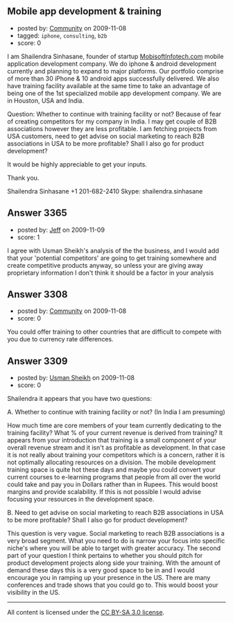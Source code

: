 ## Mobile app development & training

- posted by: [Community](https://stackexchange.com/users/-1/-1-community) on 2009-11-08
- tagged: `iphone`, `consulting`, `b2b`
- score: 0

I am Shailendra Sinhasane, founder of startup [MobisoftInfotech.com][1] mobile application development company. We do iphone & android development currently and planning to expand to major platforms. Our portfolio comprise of more than 30 iPhone & 10 android apps successfully delivered. We also have training facility available at the same time to take an advantage of being one of the 1st specialized mobile app development company. We are in Houston, USA and India.

Question: Whether to continue with training facility or not? Because of fear of creating competitors for my company in India. I may get couple of B2B associations however they are less profitable. I am fetching projects from USA customers, need to get advise on social marketing to reach B2B associations in USA to be more profitable? Shall I also go for product development?

It would be highly appreciable to get your inputs.

Thank you.

Shailendra Sinhasane
+1 201-682-2410
Skype: shailendra.sinhasane


  [1]: http://mobisoftinfotech.com


## Answer 3365

- posted by: [Jeff](https://stackexchange.com/users/-1/876-jeff) on 2009-11-09
- score: 1

I agree with Usman Sheikh's analysis of the the business, and I would add that your 'potential competitors' are going to get training somewhere and create competitive products anyway, so unless your are giving away proprietary information I don't think it should be a factor in your analysis


## Answer 3308

- posted by: [Community](https://stackexchange.com/users/-1/-1-community) on 2009-11-08
- score: 0

You could offer training to other countries that are difficult to compete with you due to currency rate differences.


## Answer 3309

- posted by: [Usman Sheikh](https://stackexchange.com/users/-1/392-usman-sheikh) on 2009-11-08
- score: 0

Shailendra it appears that you have two questions:

A. Whether to continue with training facility or not? (In India I am presuming)

How much time are core members of your team currently dedicating to the training facility? What % of your current revenue is derived from training? It appears from your introduction that training is a small component of your overall revenue stream and it isn't as profitable as development. In that case it is not really about training your competitors which is a concern, rather it is not optimally allocating resources on a division. The mobile development training space is quite hot these days and maybe you could convert your current courses to e-learning programs that people from all over the world could take and pay you in Dollars rather than in Rupees. This would boost margins and provide scalability. If this is not possible I would advise focusing your resources in the development space.


B. Need to get advise on social marketing to reach B2B associations in USA to be more profitable? Shall I also go for product development?

This question is very vague. Social marketing to reach B2B associations is a very broad segment. What you need to do is narrow your focus into specific niche's where you will be able to target with greater accuracy. The second part of your question I think pertains to whether you should pitch for product development projects along side your training. With the amount of demand these days this is a very good space to be in and I would encourage you in ramping up your presence in the US. There are many conferences and trade shows that you could go to. This would boost your visibility in the US.




---

All content is licensed under the [CC BY-SA 3.0 license](https://creativecommons.org/licenses/by-sa/3.0/).
